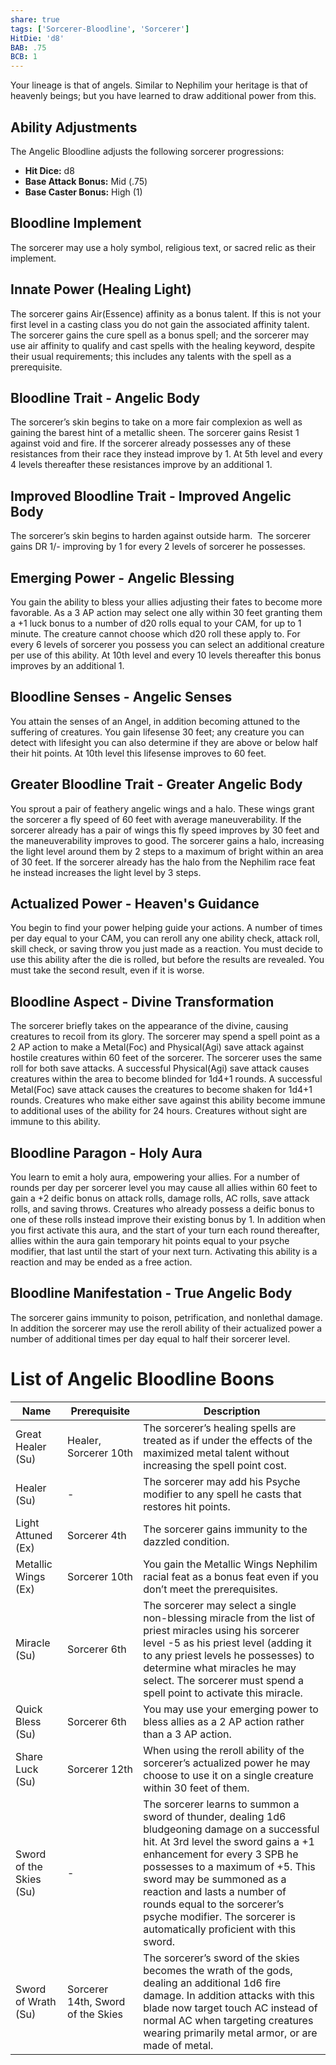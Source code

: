 ```yaml
---
share: true
tags: ['Sorcerer-Bloodline', 'Sorcerer']
HitDie: 'd8'
BAB: .75
BCB: 1
---
```

Your lineage is that of angels. Similar to Nephilim your heritage is that of heavenly beings; but you have learned to draw additional power from this.

## Ability Adjustments
The Angelic Bloodline adjusts the following sorcerer progressions:
 - **Hit Dice:** d8
 - **Base Attack Bonus:** Mid (.75)
 - **Base Caster Bonus:** High (1)

## Bloodline Implement
The sorcerer may use a holy symbol, religious text, or sacred relic as their implement.

## Innate Power (Healing Light)
The sorcerer gains Air(Essence) affinity as a bonus talent. If this is not your first level in a casting class you do not gain the associated affinity talent. The sorcerer gains the cure spell as a bonus spell; and the sorcerer may use air affinity to qualify and cast spells with the healing keyword, despite their usual requirements; this includes any talents with the spell as a prerequisite.

## Bloodline Trait - Angelic Body
The sorcerer’s skin begins to take on a more fair complexion as well as gaining the barest hint of a metallic sheen. The sorcerer gains Resist 1 against void and fire. If the sorcerer already possesses any of these resistances from their race they instead improve by 1. At 5th level and every 4 levels thereafter these resistances improve by an additional 1.

## Improved Bloodline Trait - Improved Angelic Body
The sorcerer’s skin begins to harden against outside harm.  The sorcerer gains DR 1/- improving by 1 for every 2 levels of sorcerer he possesses.

## Emerging Power - Angelic Blessing
You gain the ability to bless your allies adjusting their fates to become more favorable. As a 3 AP action may select one ally within 30 feet granting them a +1 luck bonus to a number of d20 rolls equal to your CAM, for up to 1 minute. The creature cannot choose which d20 roll these apply to. For every 6 levels of sorcerer you possess you can select an additional creature per use of this ability. At 10th level and every 10 levels thereafter this bonus improves by an additional 1.

## Bloodline Senses - Angelic Senses
You attain the senses of an Angel, in addition becoming attuned to the suffering of creatures. You gain lifesense 30 feet; any creature you can detect with lifesight you can also determine if they are above or below half their hit points. At 10th level this lifesense improves to 60 feet.

## Greater Bloodline Trait - Greater Angelic Body
You sprout a pair of feathery angelic wings and a halo. These wings grant the sorcerer a fly speed of 60 feet with average maneuverability. If the sorcerer already has a pair of wings this fly speed improves by 30 feet and the maneuverability improves to good. The sorcerer gains a halo, increasing the light level around them by 2 steps to a maximum of bright within an area of 30 feet. If the sorcerer already has the halo from the Nephilim race feat he instead increases the light level by 3 steps.

## Actualized Power - Heaven's Guidance
You begin to find your power helping guide your actions. A number of times per day equal to your CAM, you can reroll any one ability check, attack roll, skill check, or saving throw you just made as a reaction. You must decide to use this ability after the die is rolled, but before the results are revealed. You must take the second result, even if it is worse.

## Bloodline Aspect - Divine Transformation
The sorcerer briefly takes on the appearance of the divine, causing creatures to recoil from its glory. The sorcerer may spend a spell point as a 2 AP action to make a Metal(Foc) and Physical(Agi) save attack against hostile creatures within 60 feet of the sorcerer. The sorcerer uses the same roll for both save attacks. A successful Physical(Agi) save attack causes creatures within the area to become blinded for 1d4+1 rounds. A successful Metal(Foc) save attack causes the creatures to become shaken for 1d4+1 rounds. Creatures who make either save against this ability become immune to additional uses of the ability for 24 hours. Creatures without sight are immune to this ability.

## Bloodline Paragon - Holy Aura
You learn to emit a holy aura, empowering your allies. For a number of rounds per day per sorcerer level you may cause all allies within 60 feet to gain a +2 deific bonus on attack rolls, damage rolls, AC rolls, save attack rolls, and saving throws. Creatures who already possess a deific bonus to one of these rolls instead improve their existing bonus by 1. In addition when you first activate this aura, and the start of your turn each round thereafter, allies within the aura gain temporary hit points equal to your psyche modifier, that last until the start of your next turn. Activating this ability is a reaction and may be ended as a free action.

## Bloodline Manifestation - True Angelic Body
The sorcerer gains immunity to poison, petrification, and nonlethal damage. In addition the sorcerer may use the reroll ability of their actualized power a number of additional times per day equal to half their sorcerer level.

# List of Angelic Bloodline Boons
| Name                    | Prerequisite                      | Description                                                                                                                                                                                                                                                                                                                                                                   |
| ----------------------- | --------------------------------- | ----------------------------------------------------------------------------------------------------------------------------------------------------------------------------------------------------------------------------------------------------------------------------------------------------------------------------------------------------------------------------- |
| Great Healer (Su)       | Healer, Sorcerer 10th             | The sorcerer’s healing spells are treated as if under the effects of the maximized metal talent without increasing the spell point cost.                                                                                                                                                                                                                                      |
| Healer (Su)             | \-                                | The sorcerer may add his Psyche modifier to any spell he casts that restores hit points.                                                                                                                                                                                                                                                                                      |
| Light Attuned (Ex)      | Sorcerer 4th                      | The sorcerer gains immunity to the dazzled condition.                                                                                                                                                                                                                                                                                                                         |
| Metallic Wings (Ex)     | Sorcerer 10th                     | You gain the Metallic Wings Nephilim racial feat as a bonus feat even if you don’t meet the prerequisites.                                                                                                                                                                                                                                                                    |
| Miracle (Su)            | Sorcerer 6th                      | The sorcerer may select a single non-blessing miracle from the list of priest miracles using his sorcerer level -5 as his priest level (adding it to any priest levels he possesses) to determine what miracles he may select. The sorcerer must spend a spell point to activate this miracle.                                                                                |
| Quick Bless (Su)        | Sorcerer 6th                      | You may use your emerging power to bless allies as a 2 AP action rather than a 3 AP action.                                                                                                                                                                                                                                                                                   |
| Share Luck (Su)         | Sorcerer 12th                     | When using the reroll ability of the sorcerer’s actualized power he may choose to use it on a single creature within 30 feet of them.                                                                                                                                                                                                                                         |
| Sword of the Skies (Su) | \-                                | The sorcerer learns to summon a sword of thunder, dealing 1d6 bludgeoning damage on a successful hit. At 3rd level the sword gains a +1 enhancement for every 3 SPB he possesses to a maximum of +5. This sword may be summoned as a reaction and lasts a number of rounds equal to the sorcerer’s psyche modifier. The sorcerer is automatically proficient with this sword. |
| Sword of Wrath (Su)     | Sorcerer 14th, Sword of the Skies | The sorcerer’s sword of the skies becomes the wrath of the gods, dealing an additional 1d6 fire damage. In addition attacks with this blade now target touch AC instead of normal AC when targeting creatures wearing primarily metal armor, or are made of metal.                                                                                                            |
